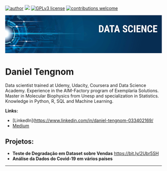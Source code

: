 [![author](https://img.shields.io/badge/author-carlosfab-red.svg)](https://www.linkedin.com/in/carlosfab) [![](https://img.shields.io/badge/python-3.7+-blue.svg)](https://www.python.org/downloads/release/python-365/) [![GPLv3 license](https://img.shields.io/badge/License-GPLv3-blue.svg)](http://perso.crans.org/besson/LICENSE.html) [![contributions welcome](https://img.shields.io/badge/contributions-welcome-brightgreen.svg?style=flat)](https://github.com/carlosfab/data_science/issues)

<p align="center">
  <img src="banner.png" >
</p>

# Daniel Tengnom
Data scientist trained at Udemy, Udacity, Coursera and Data Science Academy. Experience in the AIM-Factory program of Exemplaria Solutions. Master in Molecular Biophysics from Unesp and specialization in Statistics. Knowledge in Python, R, SQL and Machine Learning.

**Links:**
* [LinkedIn](https://www.linkedin.com/in/daniel-tengnom-033402169/
* [Medium](https://www.medium.com)


## Projetos:

* **Teste de Degradação em Dataset sobre Vendas** https://bit.ly/2Ubr5SH
* **Análise da Dados do Covid-19 em vários países**

---




